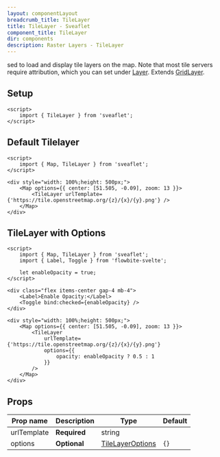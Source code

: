 ```yaml
---
layout: componentLayout
breadcrumb_title: TileLayer
title: TileLayer - Sveaflet
component_title: TileLayer
dir: components
description: Raster Layers - TileLayer
---
```


sed to load and display tile layers on the map. Note that most tile servers require attribution, which you can set under [Layer](https://leafletjs.com/reference.html#layer). Extends [GridLayer](https://leafletjs.com/reference.html#gridlayer).

## Setup

```svelte example csr hideOutput
<script>
	import { TileLayer } from 'sveaflet';
</script>
```

## Default Tilelayer

```svelte example csr
<script>
	import { Map, TileLayer } from 'sveaflet';
</script>

<div style="width: 100%;height: 500px;">
	<Map options={{ center: [51.505, -0.09], zoom: 13 }}>
		<TileLayer urlTemplate={'https://tile.openstreetmap.org/{z}/{x}/{y}.png'} />
	</Map>
</div>
```

## TileLayer with Options

```svelte example csr
<script>
	import { Map, TileLayer } from 'sveaflet';
	import { Label, Toggle } from 'flowbite-svelte';

	let enableOpacity = true;
</script>

<div class="flex items-center gap-4 mb-4">
	<Label>Enable Opacity:</Label>
	<Toggle bind:checked={enableOpacity} />
</div>

<div style="width: 100%;height: 500px;">
	<Map options={{ center: [51.505, -0.09], zoom: 13 }}>
		<TileLayer
			urlTemplate={'https://tile.openstreetmap.org/{z}/{x}/{y}.png'}
			options={{
				opacity: enableOpacity ? 0.5 : 1
			}}
		/>
	</Map>
</div>
```

## Props

| Prop name   | Description  | Type                                                                      | Default |
| ----------- | ------------ | ------------------------------------------------------------------------- | ------- |
| urlTemplate | **Required** | string                                                                    |         |
| options     | **Optional** | [TileLayerOptions](https://leafletjs.com/reference.html#tilelayer-option) | `{}`    |
